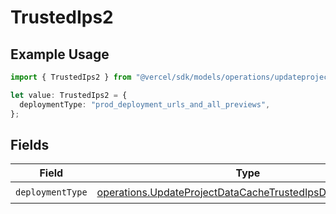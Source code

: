 # TrustedIps2

## Example Usage

```typescript
import { TrustedIps2 } from "@vercel/sdk/models/operations/updateprojectdatacache.js";

let value: TrustedIps2 = {
  deploymentType: "prod_deployment_urls_and_all_previews",
};
```

## Fields

| Field                                                                                                                                  | Type                                                                                                                                   | Required                                                                                                                               | Description                                                                                                                            |
| -------------------------------------------------------------------------------------------------------------------------------------- | -------------------------------------------------------------------------------------------------------------------------------------- | -------------------------------------------------------------------------------------------------------------------------------------- | -------------------------------------------------------------------------------------------------------------------------------------- |
| `deploymentType`                                                                                                                       | [operations.UpdateProjectDataCacheTrustedIpsDeploymentType](../../models/operations/updateprojectdatacachetrustedipsdeploymenttype.md) | :heavy_check_mark:                                                                                                                     | N/A                                                                                                                                    |